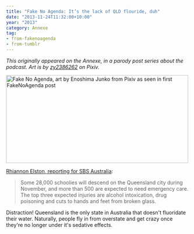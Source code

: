 ```yaml
---
title: "Fake No Agenda: It’s the lack of QLD flouride, duh"
date: "2013-11-24T11:32:00+10:00"
year: "2013"
category: Annexe
tag:
- from-fakenoagenda
- from-tumblr
---
```

<p style="font-style:italic;">This originally appeared on the Annexe, in a parody post series about the podcast. Art is by <a href="http://www.pixiv.net/member_illust.php?mode=medium&illust_id=39686291">zy2386262</a> on Pixiv.</p>

<p><img src="https://rubenerd.com/files/2013/fakenoagenda.jpg" srcset="https://rubenerd.com/files/2013/fakenoagenda.jpg 1x, https://rubenerd.com/files/2013/fakenoagenda@2x.jpg 2x" alt="Fake No Agenda, art by Enoshima Junko from Pixiv as seen in first FakeNoAgenda post" style="width:500px; height:240px" /></p>

[Rhiannon Elston, reporting for SBS Australia](http://www.sbs.com.au/news/article/2013/11/16/emergency-services-brace-schoolies-onslaught):

> Some 28,000 schoolies will descend on the Queensland city during November, and more than 500 are expected to need emergency care. The top three expected injuries are alcohol intoxication, drug poisoning and cuts to hands and feet from broken glass.

Distraction! Queensland is the only state in Australia that doesn't fluoridate their water. Naturally, people fly in from overstate and get crazy once they're no longer under it's sedative effects.

